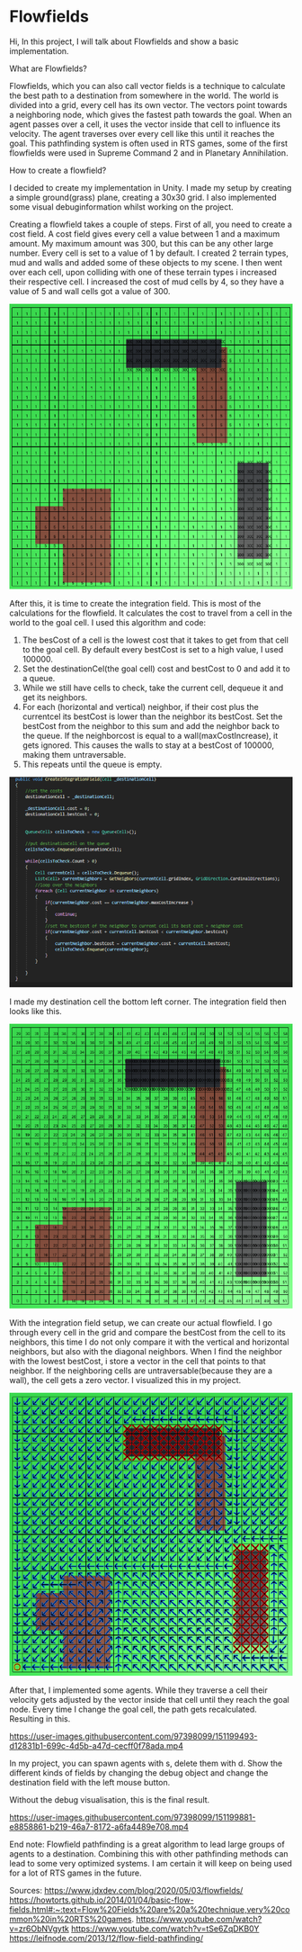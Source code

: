 # Flowfields
Hi,
In this project, I will talk about Flowfields and show a basic implementation.

What are Flowfields?

Flowfields, which you can also call vector fields is a technique to calculate the best path to a destination from somewhere in the world. The world is divided into a grid, every cell has its own vector. The vectors point towards a neighboring node, which gives the fastest path towards the goal. When an agent passes over a cell, it uses the vector inside that cell to influence its velocity. The agent traverses over every cell like this until it reaches the goal. This pathfinding system is often used in RTS games, some of the first flowfields were used in Supreme Command 2 and in Planetary Annihilation.

How to create a flowfield?

I decided to create my implementation in Unity. I made my setup by creating a simple ground(grass) plane, creating a 30x30 grid. I also implemented some visual debuginformation whilst working on the project. 


Creating a flowfield takes a couple of steps.
First of all, you need to create a cost field. A cost field gives every cell a value between 1 and a maximum amount. My maximum amount was 300, but this can be any other large number. Every cell is set to a value of 1 by default. I created 2 terrain types, mud and walls and added some of these objects to my scene. I then went over each cell, upon colliding with one of these terrain types i increased their respective cell. I increased the cost of mud cells by 4, so they have a value of 5 and wall cells got a value of 300.

![](FlowfieldSCAndVid/CostField.png)

After this, it is time to create the integration field. This is most of the calculations for the flowfield. It calculates the cost to travel from a cell in the world to the goal cell.
I used this algorithm and code:

1. The besCost of a cell is the lowest cost that it takes to get from that cell to the goal cell. By default every bestCost is set to a high value, I used 100000.
2. Set the destinationCel(the goal cell) cost and bestCost to 0 and add it to a queue.
3. While we still have cells to check, take the current cell, dequeue it and get its neighbors. 
4. For each (horizontal and vertical) neighbor, if their cost plus the currentcel its bestCost is lower than the neighbor its bestCost. Set the bestCost from the neighbor to this sum and add the neighbor back to the queue. If the neighborcost is equal to a wall(maxCostIncrease), it gets ignored. This causes the walls to stay at a bestCost of 100000, making them untraversable.
5. This repeats until the queue is empty.

![](FlowfieldSCAndVid/IntegrationFieldCode.PNG)

I made my destination cell the bottom left corner. The integration field then looks like this.

![](FlowfieldSCAndVid/IntegrationField.png)

With the integration field setup, we can create our actual flowfield. I go through every cell in the grid and compare the bestCost from the cell to its neighbors, this time I do not only compare it with the vertical and horizontal neighbors, but also with the diagonal neighbors. When I find the neighbor with the lowest bestCost, i store a vector in the cell that points to that neighbor. If the neighboring cells are untraversable(because they are a wall), the cell gets a zero vector. 
I visualized this in my project.

![](FlowfieldSCAndVid/FlowField.png)

After that, I implemented some agents. While they traverse a cell their velocity gets adjusted by the vector inside that cell until they reach the goal node. Every time I change the goal cell, the path gets recalculated. Resulting in this. 


https://user-images.githubusercontent.com/97398099/151199493-d12831b1-699c-4d5b-a47d-cecff0f78ada.mp4

In my project, you can spawn agents with s, delete them with d. Show the different kinds of fields by changing the debug object and change the destination field with the left mouse button.

Without the debug visualisation, this is the final result.


https://user-images.githubusercontent.com/97398099/151199881-e8858861-b219-46a7-8172-a6fa4489e708.mp4



End note:
Flowfield pathfinding is a great algorithm to lead large groups of agents to a destination. Combining this with other pathfinding methods can lead to some very optimized systems. I am certain it will keep on being used for a lot of RTS games in the future.


Sources:
https://www.jdxdev.com/blog/2020/05/03/flowfields/
https://howtorts.github.io/2014/01/04/basic-flow-fields.html#:~:text=Flow%20Fields%20are%20a%20technique,very%20common%20in%20RTS%20games.
https://www.youtube.com/watch?v=zr6ObNVgytk
https://www.youtube.com/watch?v=tSe6ZqDKB0Y
https://leifnode.com/2013/12/flow-field-pathfinding/



